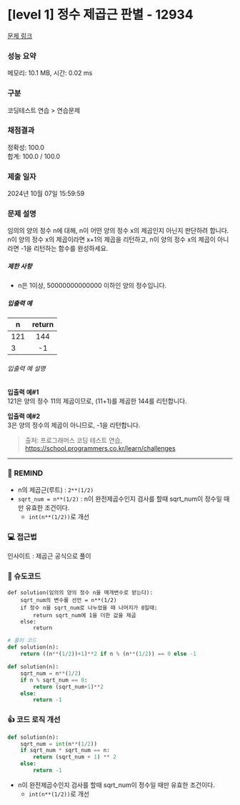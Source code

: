 # [level 1] 정수 제곱근 판별 - 12934 

[문제 링크](https://school.programmers.co.kr/learn/courses/30/lessons/12934) 

### 성능 요약

메모리: 10.1 MB, 시간: 0.02 ms

### 구분

코딩테스트 연습 > 연습문제

### 채점결과

정확성: 100.0<br/>합계: 100.0 / 100.0

### 제출 일자

2024년 10월 07일 15:59:59

### 문제 설명

<p>임의의 양의 정수 n에 대해, n이 어떤 양의 정수 x의 제곱인지 아닌지 판단하려 합니다.<br>
n이 양의 정수 x의 제곱이라면 x+1의 제곱을 리턴하고, n이 양의 정수 x의 제곱이 아니라면 -1을 리턴하는 함수를 완성하세요.</p>

<h5>제한 사항</h5>

<ul>
<li>n은 1이상,  50000000000000 이하인 양의 정수입니다.</li>
</ul>

<h5>입출력 예</h5>
<table class="table">
        <thead><tr>
<th>n</th>
<th style="text-align: center">return</th>
</tr>
</thead>
        <tbody><tr>
<td>121</td>
<td style="text-align: center">144</td>
</tr>
<tr>
<td>3</td>
<td style="text-align: center">-1</td>
</tr>
</tbody>
      </table>
<h6>입출력 예 설명</h6>

<p><strong>입출력 예#1</strong><br>
121은 양의 정수 11의 제곱이므로, (11+1)를 제곱한 144를 리턴합니다.</p>

<p><strong>입출력 예#2</strong><br>
3은 양의 정수의 제곱이 아니므로, -1을 리턴합니다.</p>


> 출처: 프로그래머스 코딩 테스트 연습, https://school.programmers.co.kr/learn/challenges
---
### 🤔 REMIND
- n의 제곱근(루트) : `2**(1/2)`
- `sqrt_num = n**(1/2)` : n이 완전제곱수인지 검사를 할때 sqrt_num이 정수일 때만 유효한 조건이다.
    - `int(n**(1/2))`로 개선

### 💻 접근법
인사이트 : 제곱근 공식으로 풀이

### 📝 슈도코드
```
def solution(임의의 양의 정수 n을 매개변수로 받는다):
    sqrt_num의 변수를 선언 = n**(1/2)
    if 정수 n을 sqrt_num로 나누었을 때 나머지가 0일때:
        return sqrt_num에 1을 더한 값을 제곱
    else:
        return 
```
```python
# 풀이 코드
def solution(n):
    return ((n**(1/2))+1)**2 if n % (n**(1/2)) == 0 else -1
```
```python
def solution(n):
    sqrt_num = n**(1/2)
    if n % sqrt_num == 0:
        return (sqrt_num+1)**2
    else:
        return -1
```
### 👍 코드 로직 개선
```python
def solution(n):
    sqrt_num = int(n**(1/2))
    if sqrt_num * sqrt_num == n:
        return (sqrt_num + 1) ** 2
    else:
        return -1
```
- n이 완전제곱수인지 검사를 할때 sqrt_num이 정수일 때만 유효한 조건이다.
    - `int(n**(1/2))`로 개선
